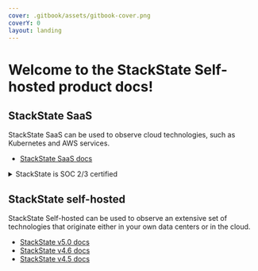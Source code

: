 ```yaml
---
cover: .gitbook/assets/gitbook-cover.png
coverY: 0
layout: landing
---
```


# Welcome to the StackState Self-hosted product docs!


## StackState SaaS
StackState SaaS can be used to observe cloud technologies, such as Kubernetes and AWS services. 

* [StackState SaaS docs](https://docs.stackstate.com/v/stackstate-saas/)

<details>

<summary>StackState is SOC 2/3 certified</summary>


Learn more link.

</details>


## StackState self-hosted
StackState Self-hosted can be used to observe an extensive set of technologies that originate either in your own data centers or in the cloud.

* [StackState v5.0 docs](https://docs.stackstate.com/)
* [StackState v4.6 docs](https://docs.stackstate.com/v/4.6/)
* [StackState v4.5 docs](https://docs.stackstate.com/v/4.5/)
